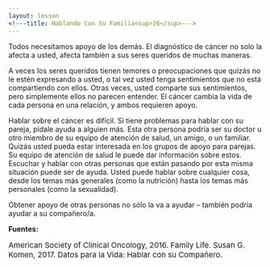 ```yaml
---
layout: lesson
<!---title: Hablando Con Su Familia<sup>26</sup>--->
---
```


Todos necesitamos apoyo de los demás. El diagnóstico de cáncer no solo la afecta a usted, afecta también a sus seres queridos de muchas maneras.

A veces los seres queridos tienen temores o preocupaciones que quizás no le estén expresando a usted, o tal vez usted tenga sentimientos que no está compartiendo con ellos. Otras veces, usted comparte sus sentimientos, pero simplemente ellos no parecen entender. El cáncer cambia la vida de cada persona en una relación, y ambos requieren apoyo.

Hablar sobre el cáncer es difícil. Si tiene problemas para hablar con su pareja, pídale ayuda a alguien más. Esta otra persona podría ser su doctor u otro miembro de su equipo de atención de salud, un amigo, o un familiar. Quizás usted pueda estar interesada en los grupos de apoyo para parejas. Su equipo de atención de salud le puede dar información sobre estos. Escuchar y hablar con otras personas que están pasando por esta misma situación puede ser de ayuda. Usted puede hablar sobre cualquier cosa, desde los temas más generales (como la nutrición) hasta los temas más personales (como la sexualidad).
	
Obtener apoyo de otras personas no sólo la va a ayudar – también podría ayudar a su compañero/a.

**Fuentes:**

<span style="font-size:15px;">American Society of Clinical Oncology, 2016. Family Life.</span>
<span style="font-size:15px;">Susan G. Komen, 2017. Datos para la Vida: Hablar con su Compañero.</span>




